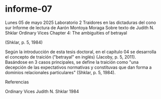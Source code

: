 # informe-07

Lunes 05 de mayo 2025
Laboratorio 2
Traidores en las dictaduras del cono sur
Informe de lectura de Aarón Montoya Moraga
Sobre texto de Judith N. Shklar
Ordinary Vices
Chapter 4: The ambiguities of betrayal

 (Shklar, p. 5, 1984)

Según la introducción de esta tesis doctoral, en el capítulo 04 se desarrolla el concepto de traición ("betrayal" en inglés) (Jacoby, p. 5, 2011). Basándose en 3 casos principales, se define la traición como "una decepción de las expectativos normativas y constituvas que dan forma a dominios relacionales particulares" (Shklar, p. 5, 1984).

 Referencias

Ordinary Vices
Judith N. Shklar
1984
